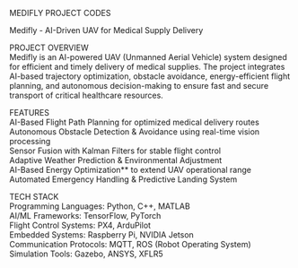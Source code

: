 MEDIFLY PROJECT CODES

Medifly - AI-Driven UAV for Medical Supply Delivery  

PROJECT OVERVIEW  
Medifly is an AI-powered UAV (Unmanned Aerial Vehicle) system designed for efficient and timely delivery of medical supplies. The project integrates AI-based trajectory optimization, obstacle avoidance, energy-efficient flight planning, and autonomous decision-making to ensure fast and secure transport of critical healthcare resources.  

FEATURES  
AI-Based Flight Path Planning for optimized medical delivery routes  
Autonomous Obstacle Detection & Avoidance using real-time vision processing  
Sensor Fusion with Kalman Filters for stable flight control  
Adaptive Weather Prediction & Environmental Adjustment  
AI-Based Energy Optimization** to extend UAV operational range  
Automated Emergency Handling & Predictive Landing System

TECH STACK  
Programming Languages: Python, C++, MATLAB  
AI/ML Frameworks: TensorFlow, PyTorch  
Flight Control Systems: PX4, ArduPilot  
Embedded Systems: Raspberry Pi, NVIDIA Jetson  
Communication Protocols: MQTT, ROS (Robot Operating System)  
Simulation Tools: Gazebo, ANSYS, XFLR5  

